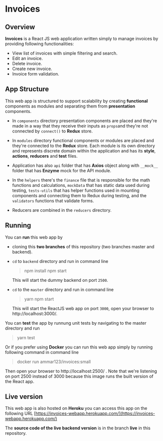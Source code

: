 # Invoices
## Overview
**Invoices** is a React JS web application written simply to manage invoices by providing following functionalities:

 - View list of invoices with simple filtering and search.
 - Edit an invoice.
 - Delete invoice.
 - Create new invoice.
 -  Invoice form validation.

## App Structure
This web app is structured to support scalability by creating **functional** components as modules and separating them from **presentation** components. 

 - In `components` directory presentation components are placed and they're made in a way that they receive their inputs as `props`and they're not connected by `connect()` to **Redux** store.

 - In `modules` directory functional components or modules are placed and they're connected to the **Redux** store.  Each module is its own directory and represents discrete domain within the application and has its **style**,  **actions**, **reducers** and **test** files.

 - Application has also `api` folder that has **Axios** object along with `__mock__` folder that has **Enzyme** mock for the API module.

 - In the `helpers` there's the `finance` file that is responsible for the math functions and calculations, `mockData` that has static data used during testing, `tests-utils` that has helper functions used in mounting components and connecting them to Redux during testing, and the `validators` functions that validate forms.

 - Reducers are combined in the `reducers` directory.

## Running
You can **run** this web app by

 - cloning this **two branches** of this repository (two branches master and backend).
 - `cd` to `backend` directory and run in command line 
	> npm install
	> npm start

	This will start the dummy backend on port `2500`.
 - `cd` to the `master` directory and run in command line
	> yarn
	> npm start

	This will start the ReactJS web app on port `3000`, open your browser to http://localhost:3000/.

You can **test** the app by runnung unit tests by navigating to the master directory and run

> yarn test

Or if you prefer using **Docker**  you can run this web app simply by running following command in command line

> docker run ammar123/invoices:small

Then open your browser to http://localhost:2500/ . Note that we're listening on port 2500 instead of 3000 because this image runs the built version of the React app.

## Live version
This web app is also hosted on **Heroku** you can access this app on the following URL
  [https://invoices-webapp.herokuapp.com/](https://invoices-webapp.herokuapp.com/)

The **source code of the live backend version** is in the branch **live** in this repository.
